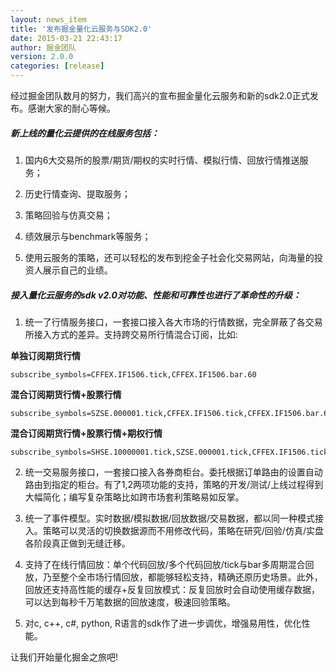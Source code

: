 ```yaml
---
layout: news_item
title: '发布掘金量化云服务与SDK2.0'
date: 2015-03-21 22:43:17 
author: 掘金团队
version: 2.0.0
categories: [release]
---
```


经过掘金团队数月的努力，我们高兴的宣布掘金量化云服务和新的sdk2.0正式发布。感谢大家的耐心等候。

##### 新上线的量化云提供的在线服务包括：

1. 国内6大交易所的股票/期货/期权的实时行情、模拟行情、回放行情推送服务；

2. 历史行情查询、提取服务；

3. 策略回验与仿真交易；

4. 绩效展示与benchmark等服务；

5. 使用云服务的策略，还可以轻松的发布到挖金子社会化交易网站，向海量的投资人展示自己的业绩。

##### 接入量化云服务的sdk v2.0对功能、性能和可靠性也进行了革命性的升级：

1. 统一了行情服务接口，一套接口接入各大市场的行情数据，完全屏蔽了各交易所接入方式的差异。支持跨交易所行情混合订阅，比如:

**单独订阅期货行情**
```
subscribe_symbols=CFFEX.IF1506.tick,CFFEX.IF1506.bar.60
```

**混合订阅期货行情+股票行情**
```
subscribe_symbols=SZSE.000001.tick,CFFEX.IF1506.tick,CFFEX.IF1506.bar.60
```

**混合订阅期货行情+股票行情+期权行情**
```
subscribe_symbols=SHSE.10000001.tick,SZSE.000001.tick,CFFEX.IF1506.tick,CFFEX.IF1506.bar.60
```

2. 统一交易服务接口，一套接口接入各券商柜台。委托根据订单路由的设置自动路由到指定的柜台。有了1,2两项功能的支持，策略的开发/测试/上线过程得到大幅简化；编写复杂策略比如跨市场套利策略易如反掌。

3. 统一了事件模型。实时数据/模拟数据/回放数据/交易数据，都以同一种模式接入。策略可以灵活的切换数据源而不用修改代码，策略在研究/回验/仿真/实盘各阶段真正做到无缝迁移。

4. 支持了在线行情回放：单个代码回放/多个代码回放/tick与bar多周期混合回放，乃至整个全市场行情回放，都能够轻松支持，精确还原历史场景。此外，回放还支持高性能的缓存+反复回放模式：反复回放时会自动使用缓存数据，可以达到每秒千万笔数据的回放速度，极速回验策略。

5. 对c, c++, c#, python, R语言的sdk作了进一步调优，增强易用性，优化性能。

让我们开始量化掘金之旅吧!


